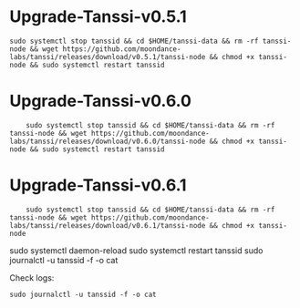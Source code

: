 # Upgrade-Tanssi-v0.5.1

    sudo systemctl stop tanssid && cd $HOME/tanssi-data && rm -rf tanssi-node && wget https://github.com/moondance-labs/tanssi/releases/download/v0.5.1/tanssi-node && chmod +x tanssi-node && sudo systemctl restart tanssid

# Upgrade-Tanssi-v0.6.0

        sudo systemctl stop tanssid && cd $HOME/tanssi-data && rm -rf tanssi-node && wget https://github.com/moondance-labs/tanssi/releases/download/v0.6.0/tanssi-node && chmod +x tanssi-node && sudo systemctl restart tanssid

# Upgrade-Tanssi-v0.6.1

        sudo systemctl stop tanssid && cd $HOME/tanssi-data && rm -rf tanssi-node && wget https://github.com/moondance-labs/tanssi/releases/download/v0.6.1/tanssi-node && chmod +x tanssi-node
sudo systemctl daemon-reload
sudo systemctl restart tanssid
sudo journalctl -u tanssid -f -o cat


Check logs: 

    sudo journalctl -u tanssid -f -o cat
